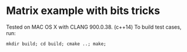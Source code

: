 # Matrix example with bits tricks
Tested on MAC OS X with CLANG 900.0.38. (c++14)
To build test cases, run:
```
mkdir build; cd build; cmake ..; make;
```

